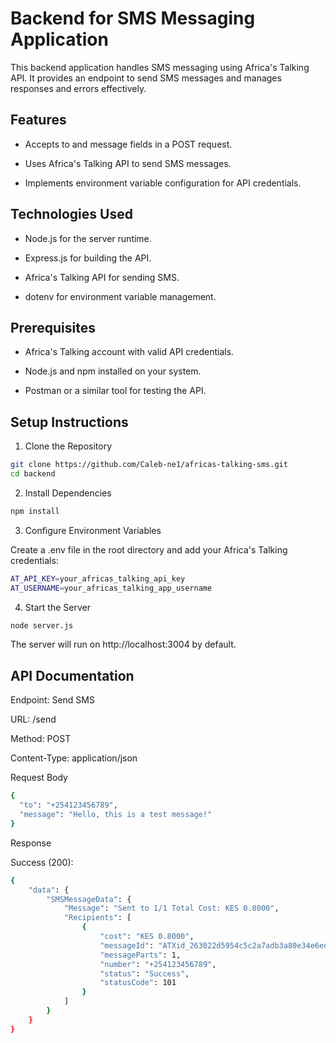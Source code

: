 # Backend for SMS Messaging Application

This backend application handles SMS messaging using Africa's Talking API. It provides an endpoint to send SMS messages and manages responses and errors effectively.

## Features

- Accepts to and message fields in a POST request.

- Uses Africa's Talking API to send SMS messages.

- Implements environment variable configuration for API credentials.

## Technologies Used

- Node.js for the server runtime.

- Express.js for building the API.

- Africa's Talking API for sending SMS.

- dotenv for environment variable management.

## Prerequisites

- Africa's Talking account with valid API credentials.

- Node.js and npm installed on your system.

- Postman or a similar tool for testing the API.

## Setup Instructions

1. Clone the Repository

```bash
git clone https://github.com/Caleb-ne1/africas-talking-sms.git
cd backend
```

2. Install Dependencies

  ```bash
  npm install
  ```

3. Configure Environment Variables

Create a .env file in the root directory and add your Africa's Talking credentials:
```bash
AT_API_KEY=your_africas_talking_api_key
AT_USERNAME=your_africas_talking_app_username
```

4. Start the Server
```bash
node server.js
```
The server will run on http://localhost:3004 by default.

## API Documentation

Endpoint: Send SMS

URL: /send

Method: POST

Content-Type: application/json

Request Body

```bash
{
  "to": "+254123456789",
  "message": "Hello, this is a test message!"
}
```

Response

Success (200):

```bash
{
    "data": {
        "SMSMessageData": {
            "Message": "Sent to 1/1 Total Cost: KES 0.8000",
            "Recipients": [
                {
                    "cost": "KES 0.8000",
                    "messageId": "ATXid_263022d5954c5c2a7adb3a80e34e6ed2",
                    "messageParts": 1,
                    "number": "+254123456789",
                    "status": "Success",
                    "statusCode": 101
                }
            ]
        }
    }
}
```

